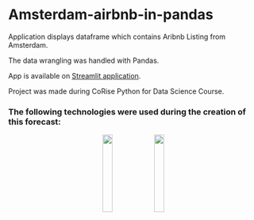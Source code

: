 # Amsterdam-airbnb-in-pandas
Application displays dataframe which contains Aribnb Listing from Amsterdam.

The data wrangling was handled with Pandas.

App is available on [Streamlit application](https://zuzannajusz-amsterdam-airbnb-in-pandas-app-szd8n2.streamlit.app/). 

Project was made during CoRise Python for Data Science Course.
### The following technologies were used during the creation of this forecast:
<p align="center">
<img src="https://upload.wikimedia.org/wikipedia/commons/thumb/e/ed/Pandas_logo.svg/1200px-Pandas_logo.svg.png" width="20%" height="20%" />
<img src="https://res.cloudinary.com/dyd911kmh/image/upload/v1640050215/image27_frqkzv.png" width="20%" height="20%" />

